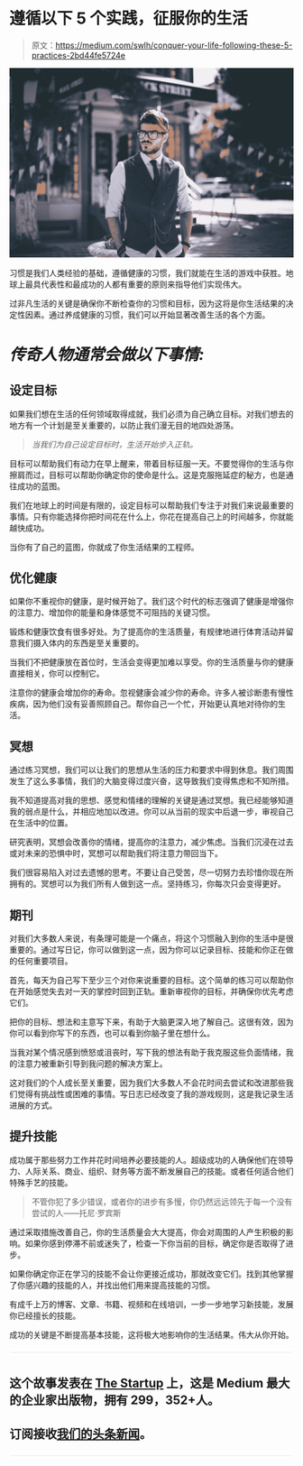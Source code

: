# 遵循以下 5 个实践，征服你的生活

> 原文：<https://medium.com/swlh/conquer-your-life-following-these-5-practices-2bd44fe5724e>

![](img/4203ca5f0739b451d6de784ff2a522ad.png)

习惯是我们人类经验的基础，遵循健康的习惯，我们就能在生活的游戏中获胜。地球上最具代表性和最成功的人都有重要的原则来指导他们实现伟大。

过非凡生活的关键是确保你不断检查你的习惯和目标，因为这将是你生活结果的决定性因素。通过养成健康的习惯，我们可以开始显著改善生活的各个方面。

# *传奇人物通常会做以下事情:*

## **设定目标**

如果我们想在生活的任何领域取得成就，我们必须为自己确立目标。对我们想去的地方有一个计划是至关重要的，以防止我们漫无目的地四处游荡。

> *当我们为自己设定目标时，生活开始步入正轨。*

目标可以帮助我们有动力在早上醒来，带着目标征服一天。不要觉得你的生活与你擦肩而过，目标可以帮助你确定你的使命是什么。这是克服拖延症的秘方，也是通往成功的蓝图。

我们在地球上的时间是有限的，设定目标可以帮助我们专注于对我们来说最重要的事情。只有你能选择你把时间花在什么上，你花在提高自己上的时间越多，你就能越快成功。

当你有了自己的蓝图，你就成了你生活结果的工程师。

## **优化健康**

如果你不重视你的健康，是时候开始了。我们这个时代的标志强调了健康是增强你的注意力、增加你的能量和身体感觉不可阻挡的关键习惯。

锻炼和健康饮食有很多好处。为了提高你的生活质量，有规律地进行体育活动并留意我们摄入体内的东西是至关重要的。

当我们不把健康放在首位时，生活会变得更加难以享受。你的生活质量与你的健康直接相关，你可以控制它。

注意你的健康会增加你的寿命。忽视健康会减少你的寿命。许多人被诊断患有慢性疾病，因为他们没有妥善照顾自己。帮你自己一个忙，开始更认真地对待你的生活。

## **冥想**

通过练习冥想，我们可以让我们的思想从生活的压力和要求中得到休息。我们周围发生了这么多事情，我们的大脑变得过度兴奋，这导致我们变得焦虑和不知所措。

我不知道提高对我的思想、感觉和情绪的理解的关键是通过冥想。我已经能够知道我的弱点是什么，并相应地加以改进。你可以从当前的现实中后退一步，审视自己在生活中的位置。

研究表明，冥想会改善你的情绪，提高你的注意力，减少焦虑。当我们沉浸在过去或对未来的恐惧中时，冥想可以帮助我们将注意力带回当下。

我们很容易陷入对过去遗憾的思考。不要让自己受苦，尽一切努力去珍惜你现在所拥有的。冥想可以为我们所有人做到这一点。坚持练习，你每次只会变得更好。

## **期刊**

对我们大多数人来说，有条理可能是一个痛点，将这个习惯融入到你的生活中是很重要的。通过写日记，你可以做到这一点，因为你可以记录目标、技能和你正在做的任何重要项目。

首先，每天为自己写下至少三个对你来说重要的目标。这个简单的练习可以帮助你在开始感觉失去对一天的掌控时回到正轨。重新审视你的目标，并确保你优先考虑它们。

把你的目标、想法和主意写下来，有助于大脑更深入地了解自己。这很有效，因为你可以看到你写下的东西，也可以看到你脑子里在想什么。

当我对某个情况感到愤怒或沮丧时，写下我的想法有助于我克服这些负面情绪，我的注意力被重新引导到我问题的解决方案上。

这对我们的个人成长至关重要，因为我们大多数人不会花时间去尝试和改进那些我们觉得有挑战性或困难的事情。写日志已经改变了我的游戏规则，这是我记录生活进展的方式。

## **提升技能**

成功属于那些努力工作并花时间培养必要技能的人。超级成功的人确保他们在领导力、人际关系、商业、组织、财务等方面不断发展自己的技能。或者任何适合他们特殊手艺的技能。

> 不管你犯了多少错误，或者你的进步有多慢，你仍然远远领先于每一个没有尝试的人——托尼·罗宾斯

通过采取措施改善自己，你的生活质量会大大提高，你会对周围的人产生积极的影响。如果你感到停滞不前或迷失了，检查一下你当前的目标，确定你是否取得了进步。

如果你确定你正在学习的技能不会让你更接近成功，那就改变它们。找到其他掌握了你感兴趣的技能的人，并找出他们用来提高技能的习惯。

有成千上万的博客、文章、书籍、视频和在线培训，一步一步地学习新技能，发展你已经擅长的技能。

成功的关键是不断提高基本技能，这将极大地影响你的生活结果。伟大从你开始。

![](img/731acf26f5d44fdc58d99a6388fe935d.png)

## 这个故事发表在 [The Startup](https://medium.com/swlh) 上，这是 Medium 最大的企业家出版物，拥有 299，352+人。

## 订阅接收[我们的头条新闻](http://growthsupply.com/the-startup-newsletter/)。

![](img/731acf26f5d44fdc58d99a6388fe935d.png)